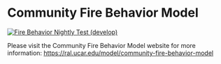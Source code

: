 # Community Fire Behavior Model

[![Fire Behavior Nightly Test (develop)](https://github.com/NCAR/fire_behavior/actions/workflows/develop_test.yml/badge.svg?event=schedule)](https://github.com/NCAR/fire_behavior/actions/workflows/develop_test.yml)

Please visit the Community Fire Behavior Model website for more information:
https://ral.ucar.edu/model/community-fire-behavior-model
